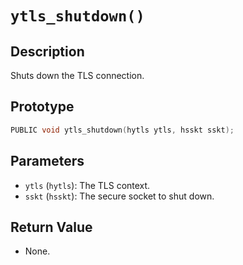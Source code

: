 # `ytls_shutdown()`

## Description
Shuts down the TLS connection.

## Prototype
```c
PUBLIC void ytls_shutdown(hytls ytls, hsskt sskt);
```

## Parameters
- `ytls` (`hytls`): The TLS context.
- `sskt` (`hsskt`): The secure socket to shut down.

## Return Value
- None.
